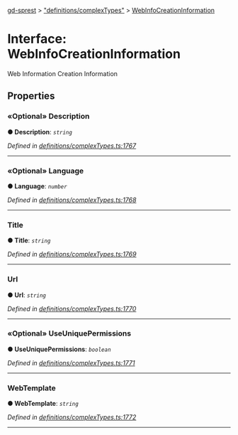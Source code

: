 [gd-sprest](../README.md) > ["definitions/complexTypes"](../modules/_definitions_complextypes_.md) > [WebInfoCreationInformation](../interfaces/_definitions_complextypes_.webinfocreationinformation.md)



# Interface: WebInfoCreationInformation


Web Information Creation Information


## Properties
<a id="description"></a>

### «Optional» Description

**●  Description**:  *`string`* 

*Defined in [definitions/complexTypes.ts:1767](https://github.com/gunjandatta/sprest/blob/3de79f1/src/definitions/complexTypes.ts#L1767)*





___

<a id="language"></a>

### «Optional» Language

**●  Language**:  *`number`* 

*Defined in [definitions/complexTypes.ts:1768](https://github.com/gunjandatta/sprest/blob/3de79f1/src/definitions/complexTypes.ts#L1768)*





___

<a id="title"></a>

###  Title

**●  Title**:  *`string`* 

*Defined in [definitions/complexTypes.ts:1769](https://github.com/gunjandatta/sprest/blob/3de79f1/src/definitions/complexTypes.ts#L1769)*





___

<a id="url"></a>

###  Url

**●  Url**:  *`string`* 

*Defined in [definitions/complexTypes.ts:1770](https://github.com/gunjandatta/sprest/blob/3de79f1/src/definitions/complexTypes.ts#L1770)*





___

<a id="useuniquepermissions"></a>

### «Optional» UseUniquePermissions

**●  UseUniquePermissions**:  *`boolean`* 

*Defined in [definitions/complexTypes.ts:1771](https://github.com/gunjandatta/sprest/blob/3de79f1/src/definitions/complexTypes.ts#L1771)*





___

<a id="webtemplate"></a>

###  WebTemplate

**●  WebTemplate**:  *`string`* 

*Defined in [definitions/complexTypes.ts:1772](https://github.com/gunjandatta/sprest/blob/3de79f1/src/definitions/complexTypes.ts#L1772)*





___


